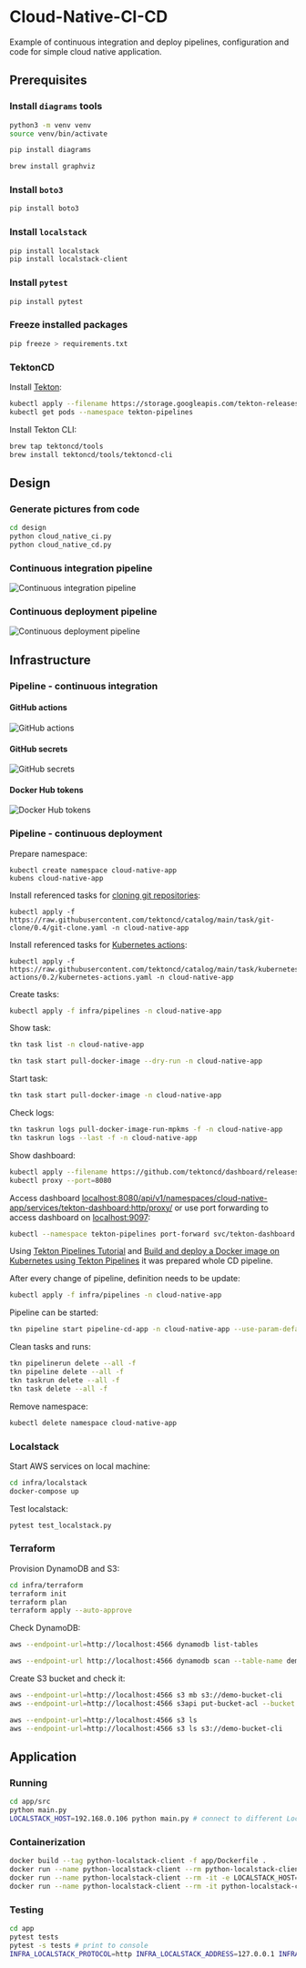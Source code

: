 # Cloud-Native-CI-CD

Example of continuous integration and deploy pipelines, configuration and code for simple cloud native application.

## Prerequisites

### Install ``diagrams`` tools

```bash
python3 -m venv venv
source venv/bin/activate

pip install diagrams

brew install graphviz
```

### Install ``boto3``

```bash
pip install boto3
```

### Install ``localstack``

```bash
pip install localstack
pip install localstack-client
```

### Install ``pytest``

```bash
pip install pytest
```

### Freeze installed packages

```bash
pip freeze > requirements.txt
```

### TektonCD

Install [Tekton](https://tekton.dev/docs/getting-started/):

```bash
kubectl apply --filename https://storage.googleapis.com/tekton-releases/pipeline/latest/release.yaml
kubectl get pods --namespace tekton-pipelines
```

Install Tekton CLI:

```bash
brew tap tektoncd/tools
brew install tektoncd/tools/tektoncd-cli
```

## Design

### Generate pictures from code

```bash
cd design
python cloud_native_ci.py
python cloud_native_cd.py
```

### Continuous integration pipeline

![Continuous integration pipeline](design/cloud_native_ci.png "Continuous integration pipeline")

### Continuous deployment pipeline

![Continuous deployment pipeline](design/cloud_native_cd.png "Continuous deployment pipeline")

## Infrastructure

### Pipeline - continuous integration

#### GitHub actions

![GitHub actions](images/github_actions.png "GitHub actions")

#### GitHub secrets

![GitHub secrets](images/github_secrets.png "GitHub secrets")

#### Docker Hub tokens

![Docker Hub tokens](images/docker_hub_tokens.png "Docker Hub tokens")

### Pipeline - continuous deployment

Prepare namespace:

```
kubectl create namespace cloud-native-app
kubens cloud-native-app
```

Install referenced tasks for [cloning git repositories](https://hub.tekton.dev/tekton/task/git-clone):

```
kubectl apply -f https://raw.githubusercontent.com/tektoncd/catalog/main/task/git-clone/0.4/git-clone.yaml -n cloud-native-app
```

Install referenced tasks for [Kubernetes actions](https://hub.tekton.dev/tekton/task/kubernetes-actions):

```
kubectl apply -f https://raw.githubusercontent.com/tektoncd/catalog/main/task/kubernetes-actions/0.2/kubernetes-actions.yaml -n cloud-native-app
```

Create tasks:

```bash
kubectl apply -f infra/pipelines -n cloud-native-app
```

Show task:

```bash
tkn task list -n cloud-native-app

tkn task start pull-docker-image --dry-run -n cloud-native-app
```

Start task:

```bash
tkn task start pull-docker-image -n cloud-native-app
```

Check logs:

```bash
tkn taskrun logs pull-docker-image-run-mpkms -f -n cloud-native-app
tkn taskrun logs --last -f -n cloud-native-app
```

Show dashboard:

```bash
kubectl apply --filename https://github.com/tektoncd/dashboard/releases/latest/download/tekton-dashboard-release.yaml
kubectl proxy --port=8080
```

Access dashboard [localhost:8080/api/v1/namespaces/cloud-native-app/services/tekton-dashboard:http/proxy/](http://localhost:8080/api/v1/namespaces/cloud-native-app/services/tekton-dashboard:http/proxy/) or use port forwarding to access dashboard on [localhost:9097](http://localhost:9097):

```bash
kubectl --namespace tekton-pipelines port-forward svc/tekton-dashboard 9097:9097
```

Using [Tekton Pipelines Tutorial](https://github.com/tektoncd/pipeline/blob/main/docs/tutorial.md) and [Build and deploy a Docker image on Kubernetes using Tekton Pipelines](https://developer.ibm.com/tutorials/build-and-deploy-a-docker-image-on-kubernetes-using-tekton-pipelines/) it was prepared whole CD pipeline.

After every change of pipeline, definition needs to be update:

```bash
kubectl apply -f infra/pipelines -n cloud-native-app
```

Pipeline can be started:

```bash
tkn pipeline start pipeline-cd-app -n cloud-native-app --use-param-defaults --workspace name=shared-data,claimName=pvc-pipelines,subPath=dir
```

Clean tasks and runs:

```bash
tkn pipelinerun delete --all -f
tkn pipeline delete --all -f
tkn taskrun delete --all -f
tkn task delete --all -f
```

Remove namespace:

```bash
kubectl delete namespace cloud-native-app
```

### Localstack

Start AWS services on local machine:

```bash
cd infra/localstack
docker-compose up
```

Test localstack:

```bash
pytest test_localstack.py
```

### Terraform

Provision DynamoDB and S3:

```bash
cd infra/terraform
terraform init
terraform plan
terraform apply --auto-approve
```

Check DynamoDB:

```bash
aws --endpoint-url=http://localhost:4566 dynamodb list-tables

aws --endpoint-url http://localhost:4566 dynamodb scan --table-name demo-dynamodb-tf
```

Create S3 bucket and check it:

```bash
aws --endpoint-url=http://localhost:4566 s3 mb s3://demo-bucket-cli
aws --endpoint-url=http://localhost:4566 s3api put-bucket-acl --bucket demo-bucket-cli --acl public-read

aws --endpoint-url=http://localhost:4566 s3 ls
aws --endpoint-url=http://localhost:4566 s3 ls s3://demo-bucket-cli
```

## Application

### Running

```bash
cd app/src
python main.py
LOCALSTACK_HOST=192.168.0.106 python main.py # connect to different Localstack host
```

### Containerization

```bash
docker build --tag python-localstack-client -f app/Dockerfile .
docker run --name python-localstack-client --rm python-localstack-client
docker run --name python-localstack-client --rm -it -e LOCALSTACK_HOST=192.168.0.106 python-localstack-client # change Localstack host
docker run --name python-localstack-client --rm -it python-localstack-client bash # run bash instead of command
```

### Testing

```bash
cd app
pytest tests
pytest -s tests # print to console
INFRA_LOCALSTACK_PROTOCOL=http INFRA_LOCALSTACK_ADDRESS=127.0.0.1 INFRA_LOCALSTACK_PORT=4566 pytest tests
```